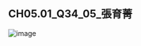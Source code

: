 ## CH05.01_Q34_05_張育菁 
![image](https://github.com/user-attachments/assets/7de04e3b-5dbf-4eb4-9ca2-a50d55503bd5)
